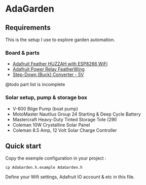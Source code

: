 # AdaGarden

## Requirements

This is the setup I use to explore garden automation.

### Board & parts
- [Adafruit Feather HUZZAH with ESP8266 WiFi](https://adafru.it/2821)
- [Adafruit Power Relay FeatherWing](https://adafru.it/3191)
- [Step-Down (Buck) Converter - 5V](https://adafru.it/1385)

@todo part list is incomplete

### Solar setup, pump & storage box

- V-600 Bilge Pump (boat pump)
- MotoMaster Nautilus Group 24 Starting & Deep Cycle Battery
- Mastercraft Heavy-Duty Tinted Storage Tote (29l)
- Coleman 10W Crystalline Solar Panel
- Coleman 8.5 Amp, 12 Volt Solar Charge Controller

## Quick start

Copy the exemple configuration in your project :

    cp AdaGarden.h.example AdaGarden.h

Define your Wifi settings, Adafruit IO account & etc in this file.
